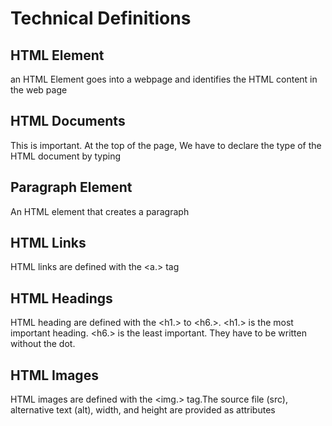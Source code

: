# Technical Definitions

## HTML Element
an HTML Element goes into a webpage and identifies the HTML content in the web page

## HTML Documents
This is important. At the top of the page, We have to declare the type of the HTML document by typing <!DOCTYPE html> 

## Paragraph Element
An HTML element that creates a paragraph

## HTML Links
HTML links are defined with the <a.> tag
## HTML Headings 
HTML heading are defined with the <h1.> to <h6.>. 
<h1.> is the most important heading. <h6.> is the least important.
They have to be written without the dot.

## HTML Images
HTML images are defined with the <img.> tag.The source file (src), alternative text (alt), width, and height are provided as attributes

